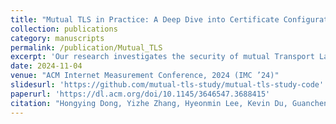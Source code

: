 ```yaml
---
title: "Mutual TLS in Practice: A Deep Dive into Certificate Configurations and Privacy Issues"
collection: publications
category: manuscripts
permalink: /publication/Mutual_TLS
excerpt: 'Our research investigates the security of mutual Transport Layer Security (mTLS) certificates using over 1.2 billion TLS connection logs collected from a large campus network over 23 months. While previous studies have primarily focused on server certificates, our work explores the lesser-studied area of analyzing both client and server certificates in mTLS connections. Through the joint analysis of connection data and certificate properties, we uncovered critical security concerns arising from the use of untrusted or misconfigured certificates, as well as from certificates being shared between servers and clients. Furthermore, we present the first in-depth study on the wide range of information included in CommonName (CN) and Subject Alternative Name (SAN) fields, revealing potential sensitive information leakage.'
date: 2024-11-04 
venue: "ACM Internet Measurement Conference, 2024 (IMC ’24)"
slidesurl: 'https://github.com/mutual-tls-study/mutual-tls-study-code'
paperurl: 'https://dl.acm.org/doi/10.1145/3646547.3688415'
citation: "Hongying Dong, Yizhe Zhang, Hyeonmin Lee, Kevin Du, Guancheng Tu, and Yixin Sun. Mutual TLS in Practice: A Deep Dive into Certificate Configurations and Privacy Issues. In Proceedings of the ACM Internet Measurement Conference, 2024 (IMC ’24)."
---
```

